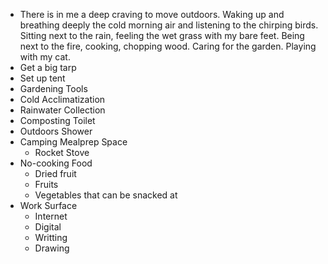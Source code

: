 - There is in me a deep craving to move outdoors. Waking up and breathing deeply the cold morning air and listening to the chirping birds. Sitting next to the rain, feeling the wet grass with my bare feet.  Being next to the fire, cooking, chopping wood. Caring for the garden. Playing with my cat.
- Get a big tarp
- Set up tent
- Gardening Tools
- Cold Acclimatization
- Rainwater Collection
- Composting Toilet
- Outdoors Shower
- Camping Mealprep Space
	- Rocket Stove
- No-cooking Food
	- Dried fruit
	- Fruits
	- Vegetables that can be snacked at
- Work Surface
	- Internet
	- Digital
	- Writting
	- Drawing